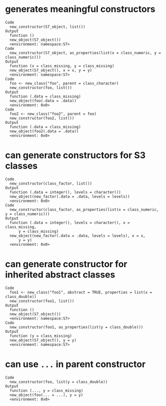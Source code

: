 # generates meaningful constructors

    Code
      new_constructor(S7_object, list())
    Output
      function () 
      new_object(S7_object())
      <environment: namespace:S7>
    Code
      new_constructor(S7_object, as_properties(list(x = class_numeric, y = class_numeric)))
    Output
      function (x = class_missing, y = class_missing) 
      new_object(S7_object(), x = x, y = y)
      <environment: namespace:S7>
    Code
      foo <- new_class("foo", parent = class_character)
      new_constructor(foo, list())
    Output
      function (.data = class_missing) 
      new_object(foo(.data = .data))
      <environment: 0x0>
    Code
      foo2 <- new_class("foo2", parent = foo)
      new_constructor(foo2, list())
    Output
      function (.data = class_missing) 
      new_object(foo2(.data = .data))
      <environment: 0x0>

# can generate constructors for S3 classes

    Code
      new_constructor(class_factor, list())
    Output
      function (.data = integer(), levels = character()) 
      new_object(new_factor(.data = .data, levels = levels))
      <environment: 0x0>
    Code
      new_constructor(class_factor, as_properties(list(x = class_numeric, y = class_numeric)))
    Output
      function (.data = integer(), levels = character(), x = class_missing, 
          y = class_missing) 
      new_object(new_factor(.data = .data, levels = levels), x = x, 
          y = y)
      <environment: 0x0>

# can generate constructor for inherited abstract classes

    Code
      foo1 <- new_class("foo1", abstract = TRUE, properties = list(x = class_double))
      new_constructor(foo1, list())
    Output
      function () 
      new_object(S7_object())
      <environment: namespace:S7>
    Code
      new_constructor(foo1, as_properties(list(y = class_double)))
    Output
      function (y = class_missing) 
      new_object(S7_object(), y = y)
      <environment: namespace:S7>

# can use `...` in parent constructor

    Code
      new_constructor(foo, list(y = class_double))
    Output
      function (..., y = class_missing) 
      new_object(foo(... = ...), y = y)
      <environment: 0x0>

